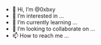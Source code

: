 - 👋 Hi, I’m @0xbxy
- 👀 I’m interested in ...
- 🌱 I’m currently learning ...
- 💞️ I’m looking to collaborate on ...
- 📫 How to reach me ...

<!---
0xbxy/0xbxy is a ✨ special ✨ repository because its `README.md` (this file) appears on your GitHub profile.
You can click the Preview link to take a look at your changes.
--->
